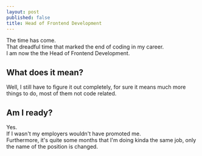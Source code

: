 ```yaml
---
layout: post
published: false
title: Head of Frontend Development
---
```


The time has come.  
That dreadful time that marked the end of coding in my career.  
I am now the the Head of Frontend Development.

## What does it mean?
Well, I still have to figure it out completely, for sure it means much more things to do, most of them not code related.

## Am I ready?
Yes.  
If I wasn't my employers wouldn't have promoted me.  
Furthermore, it's quite some months that I'm doing kinda the same job, only the name of the position is changed.

<!--stackedit_data:
eyJoaXN0b3J5IjpbMTQwNDY4Mzc2NiwxODM1MzY2NTkwLC04MT
MzMTkxMTYsLTMxMTAwNTYyMV19
-->